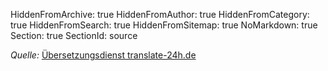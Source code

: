 HiddenFromArchive: true
HiddenFromAuthor: true
HiddenFromCategory: true
HiddenFromSearch: true
HiddenFromSitemap: true
NoMarkdown: true
Section: true
SectionId: source

<i class="text-white-50 mb-4">Quelle:</i> <a target="_blank" rel="noopener noreferrer" href="http://www.translate-24h.de">Übersetzungsdienst translate-24h.de</a>
